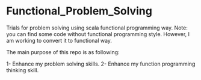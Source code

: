 # Functional_Problem_Solving

Trials for problem solving using scala functional programming way. Note: you can find some code without functional programming style. However, I am working to convert it to functional way.

The main purpose of this repo is as following:

1- Enhance my problem solving skills.
2- Enhance my function programming thinking skill.
